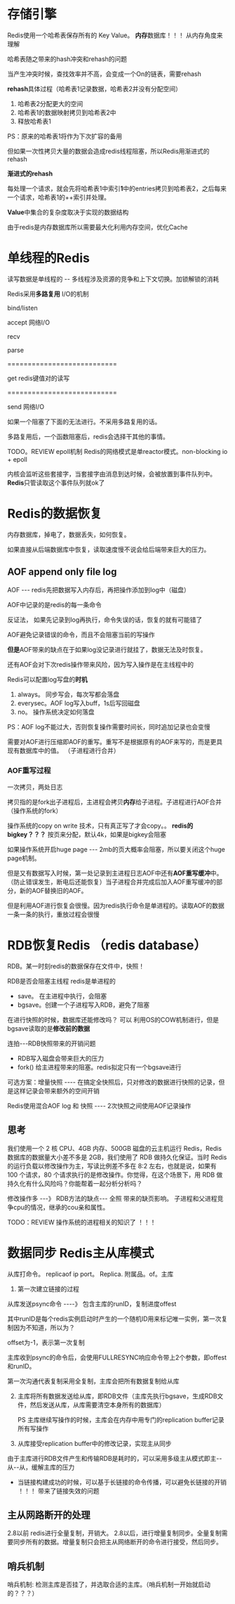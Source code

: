 # 存储引擎

Redis使用一个哈希表保存所有的 Key Value。 **内存**数据库！！！ 从内存角度来理解

哈希表随之带来的hash冲突和rehash的问题

当产生冲突时候，查找效率并不高，会变成一个On的链表，需要rehash

**rehash**具体过程（哈希表1记录数据，哈希表2并没有分配空间）

1. 哈希表2分配更大的空间
2. 哈希表1的数据映射拷贝到哈希表2中
3. 释放哈希表1

PS：原来的哈希表1将作为下次扩容的备用

但如果一次性拷贝大量的数据会造成redis线程阻塞，所以Redis用渐进式的rehash

**渐进式的rehash**

每处理一个请求，就会先将哈希表1中索引**1**中的entries拷贝到哈希表2，之后每来一个请求，哈希表1的++索引并处理。

**Value**中集合的复杂度取决于实现的数据结构

由于redis是内存数据库所以需要最大化利用内存空间，优化Cache

# 单线程的Redis

读写数据是单线程的 -- 多线程涉及资源的竞争和上下文切换。加锁解锁的消耗

Redis采用**多路复用** I/O的机制



bind/listen

accept								网络I/O

recv

parse

===========================

get						redis键值对的读写

===========================

send						网络I/O



如果一个阻塞了下面的无法进行。不采用多路复用的话。

多路复用后，一个函数阻塞后，redis会选择干其他的事情。

TODO。REVIEW epoll机制  Redis的网络模式是单reactor模式。non-blocking io + epoll

内核会监听这些套接字，当套接字由消息到达时候，会被放置到事件队列中。**Redis**只管读取这个事件队列就ok了



# Redis的数据恢复

内存数据库，掉电了，数据丢失，如何恢复。

如果直接从后端数据库中恢复，读取速度慢不说会给后端带来巨大的压力。

## AOF append only file log

AOF --- redis先把数据写入内存后，再把操作添加到log中（磁盘）

AOF中记录的是redis的每一条命令

反证法， 如果先记录到log再执行，命令失误的话，恢复的就有可能错了

AOF避免记录错误的命令，而且不会阻塞当前的写操作

**但是**AOF带来的缺点在于如果log没记录进行就挂了，数据无法及时恢复。

还有AOF会对下次redis操作带来风险，因为写入操作是在主线程中的

Redis可以配置log写盘的**时机**

1. always。 同步写会，每次写都会落盘
2. everysec。AOF log写入buff，1s后写回磁盘
3. no。 操作系统决定如何落盘



PS：AOF log不能过大，否则恢复操作需要时间长，同时追加记录也会变慢

需要对AOF进行压缩即AOF的重写。重写不是根据原有的AOF来写的，而是更具现有数据库中的值。 （子进程进行合并）

### AOF重写过程

一次拷贝，两处日志

拷贝指的是fork出子进程后，主进程会拷贝**内存**给子进程。子进程进行AOF合并 （操作系统的fork）

操作系统的copy on write 技术，只有真正写了才会copy。。  **redis的bigkey？？？** 按页来分配，默认4k，如果是bigkey会阻塞

如果操作系统开启huge page --- 2mb的页大概率会阻塞，所以要关闭这个huge page机制。



但是又有数据写入时候，第一处记录到主进程日志AOF中还有**AOF重写缓冲**中。（防止错误发生，断电后还能恢复）当子进程合并完成后加入AOF重写缓冲的部分，新的AOF替换旧的AOF。

但是利用AOF进行恢复会很慢。因为redis执行命令是单进程的。读取AOF的数据一条一条的执行，重放过程会很慢

# RDB恢复Redis （redis database）

RDB。某一时刻redis的数据保存在文件中，快照！

RDB是否会阻塞主线程 redis是单进程的

* save。 在主进程中执行，会阻塞
* bgsave。创建一个子进程写入RDB，避免了阻塞

在进行快照的时候，数据库还能修改吗？  可以 利用OS的COW机制进行，但是bgsave读取的是**修改前的数据**

连拍---RDB快照带来的开销问题

* RDB写入磁盘会带来巨大的压力
* fork() 给主进程带来的阻塞。redis拟定只有一个bgsave进行

可选方案：增量快照 ---- 在搞定全快照后，只对修改的数据进行快照的记录，但是这样记录会带来额外的空间开销

Redis使用混合AOF log 和 快照   ----  2次快照之间使用AOF记录操作

## 思考

我们使用一个 2 核 CPU、4GB 内存、500GB 磁盘的云主机运行 Redis，Redis 数据库的数据量大小差不多是 2GB，我们使用了 RDB 做持久化保证。当时 Redis 的运行负载以修改操作为主，写读比例差不多在 8:2 左右，也就是说，如果有 100 个请求，80 个请求执行的是修改操作。你觉得，在这个场景下，用 RDB 做持久化有什么风险吗？你能帮着一起分析分析吗？

修改操作多 ---》 RDB方法的缺点--- 全照 带来的缺页影响。  子进程和父进程竞争cpu的情况，继承的cou亲和属性。

TODO：REVIEW 操作系统的进程相关的知识了 ！！！

# 数据同步 Redis主从库模式

从库打命令。 replicaof   ip port。  Replica. 附属品。of。主库

1. 第一次建立链接的过程

从库发送psync命令  ----》 包含主库的runID，复制进度offest

其中runID是每个redis实例启动时产生的一个随机ID用来标记唯一实例，第一次复制因为不知道，所以为？

offset为-1，表示第一次复制

主库收到psync的命令后，会使用FULLRESYNC响应命令带上2个参数，即offest和runID。

第一次沟通代表复制采用全复制，主库会把所有数据复制给从库

2. 主库将所有数据发送给从库，即RDB文件（主库先执行bgsave，生成RDB文件，然后发送从库，从库需要清空本身所有的数据库）

   PS   主库继续写操作的时候，主库会在内存中用专门的replication buffer记录所有写操作

3. 从库接受replication buffer中的修改记录，实现主从同步

由于主库进行RDB文件产生和传输RDB是耗时的，可以采用多级主从模式即主--从--从，缓解主库的压力

* 当链接构建成功的时候，可以基于长链接的命令传播，可以避免长链接的开销
！！！ 带来了链接失效的问题

## 主从网路断开的处理
2.8以前 redis进行全量复制，开销大。
2.8以后，进行增量复制同步。全量复制需要同步所有的数据。增量复制只会把主从网络断开的命令进行接受，然后同步。


## 哨兵机制
哨兵机制: 检测主库是否挂了，并选取合适的主库。（哨兵机制一开始就启动的？？？）


















